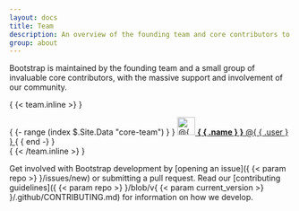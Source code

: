 ```yaml
---
layout: docs
title: Team
description: An overview of the founding team and core contributors to Bootstrap.
group: about
---
```


Bootstrap is maintained by the founding team and a small group of invaluable core contributors, with the massive support and involvement of our community.

{ {< team.inline >} }
<div class="list-group mb-3">
  { {- range (index $.Site.Data "core-team") } }
    <a class="list-group-item list-group-item-action d-flex align-items-center" href="https://github.com/{ { .user } }">
      <img src="https://github.com/{ { .user } }.png" alt="@{ { .user } }" width="32" height="32" class="rounded me-2" loading="lazy">
      <span>
        <strong>{ { .name } }</strong> @{ { .user } }
      </span>
    </a>
  { { end -} }
</div>
{ {< /team.inline >} }

Get involved with Bootstrap development by [opening an issue]({ {< param repo >} }/issues/new) or submitting a pull request. Read our [contributing guidelines]({ {< param repo >} }/blob/v{ {< param current_version >} }/.github/CONTRIBUTING.md) for information on how we develop.
